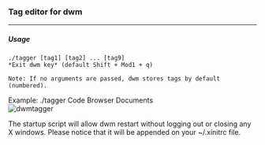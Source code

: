 ### Tag editor for dwm
-------

##### Usage

	./tagger [tag1] [tag2] ... [tag9]
	*Exit dwm key* (default Shift + Mod1 + q)

	Note: If no arguments are passed, dwm stores tags by default (numbered).


Example: ./tagger Code Browser Documents  
![dwmtagger](http://i.imgur.com/Dzw7VdF.png)


The startup script will allow dwm restart without logging out or closing any X windows. Please notice that it will be appended on your ~/.xinitrc file.
